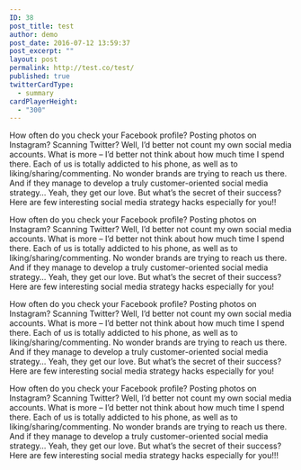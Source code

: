 ```yaml
---
ID: 38
post_title: test
author: demo
post_date: 2016-07-12 13:59:37
post_excerpt: ""
layout: post
permalink: http://test.co/test/
published: true
twitterCardType:
  - summary
cardPlayerHeight:
  - "300"
---
```

How often do you check your Facebook profile? Posting photos on Instagram? Scanning Twitter? Well, I’d better not count my own social media accounts. What is more – I’d better not think about how much time I spend there. Each of us is totally addicted to his phone, as well as to liking/sharing/commenting. No wonder brands are trying to reach us there. And if they manage to develop a truly customer-oriented social media strategy… Yeah, they get our love. But what’s the secret of their success? Here are few interesting social media strategy hacks especially for you!!

How often do you check your Facebook profile? Posting photos on Instagram? Scanning Twitter? Well, I’d better not count my own social media accounts. What is more – I’d better not think about how much time I spend there. Each of us is totally addicted to his phone, as well as to liking/sharing/commenting. No wonder brands are trying to reach us there. And if they manage to develop a truly customer-oriented social media strategy… Yeah, they get our love. But what’s the secret of their success? Here are few interesting social media strategy hacks especially for you!

How often do you check your Facebook profile? Posting photos on Instagram? Scanning Twitter? Well, I’d better not count my own social media accounts. What is more – I’d better not think about how much time I spend there. Each of us is totally addicted to his phone, as well as to liking/sharing/commenting. No wonder brands are trying to reach us there. And if they manage to develop a truly customer-oriented social media strategy… Yeah, they get our love. But what’s the secret of their success? Here are few interesting social media strategy hacks especially for you!

How often do you check your Facebook profile? Posting photos on Instagram? Scanning Twitter? Well, I’d better not count my own social media accounts. What is more – I’d better not think about how much time I spend there. Each of us is totally addicted to his phone, as well as to liking/sharing/commenting. No wonder brands are trying to reach us there. And if they manage to develop a truly customer-oriented social media strategy… Yeah, they get our love. But what’s the secret of their success? Here are few interesting social media strategy hacks especially for you!!!
